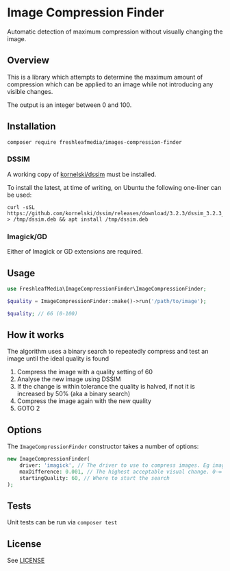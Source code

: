 # Image Compression Finder

Automatic detection of maximum compression without visually changing the image.


## Overview

This is a library which attempts to determine the maximum amount of compression which can be applied 
to an image while not introducing any visible changes.

The output is an integer between 0 and 100.


## Installation

```
composer require freshleafmedia/images-compression-finder
```

### DSSIM

A working copy of [kornelski/dssim](https://github.com/kornelski/dssim) must be installed.

To install the latest, at time of writing, on Ubuntu the following one-liner can be used:

```
curl -sSL https://github.com/kornelski/dssim/releases/download/3.2.3/dssim_3.2.3_amd64.deb > /tmp/dssim.deb && apt install /tmp/dssim.deb
```

### Imagick/GD

Either of Imagick or GD extensions are required.



## Usage

```php
use FreshleafMedia\ImageCompressionFinder\ImageCompressionFinder;

$quality = ImageCompressionFinder::make()->run('/path/to/image');

$quality; // 66 (0-100)
```


## How it works

The algorithm uses a binary search to repeatedly compress and test an image until the ideal quality is found

1. Compress the image with a quality setting of 60
2. Analyse the new image using DSSIM
3. If the change is within tolerance the quality is halved, if not it is increased by 50% (aka a binary search)
4. Compress the image again with the new quality
5. GOTO 2


## Options

The `ImageCompressionFinder` constructor takes a number of options:

```php
new ImageCompressionFinder(
    driver: 'imagick', // The driver to use to compress images. Eg imagick or gd
    maxDifference: 0.001, // The highest acceptable visual change. 0-∞ where 0 is no change at all
    startingQuality: 60, // Where to start the search
);
```


## Tests

Unit tests can be run via `composer test`



## License

See [LICENSE](LICENSE)

